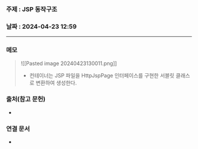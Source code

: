 ### 주제 : JSP 동작구조

### 날짜 : 2024-04-23 12:59
----
### 메모
> 	![[Pasted image 20240423130011.png]]
> 	- 컨테이너는 JSP 파일을 HttpJspPage 인터페이스를 구현한 서블릿 클래스로 변환하여 생성한다.

### 출처(참고 문헌)
-

### 연결 문서
-
